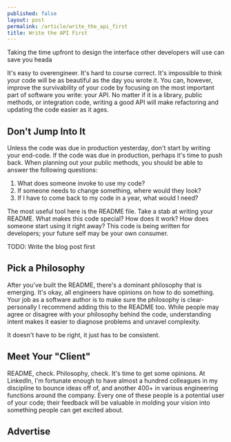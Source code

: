 ```yaml
---
published: false
layout: post
permalink: /article/write_the_api_first
title: Write the API First
---
```


Taking the time upfront to design the interface other developers will use can save you heada

It's easy to overengineer. It's hard to course correct. It's impossible to think your code will be as beautiful as the day you wrote it. You can, however, improve the survivability of your code by focusing on the most important part of software you write: your API. No matter if it is a library, public methods, or integration code, writing a good API will make refactoring and updating the code easier as it ages.

## Don't Jump Into It
Unless the code was due in production yesterday, don't start by writing your end-code. If the code was due in production, perhaps it's time to push back. When planning out your public methods, you should be able to answer the following questions:

1. What does someone invoke to use my code?
2. If someone needs to change something, where would they look?
3. If I have to come back to my code in a year, what would I need?

The most useful tool here is the README file. Take a stab at writing your README. What makes this code special? How does it work? How does someone start using it right away? This code is being written for developers; your future self may be your own consumer.

TODO: Write the blog post first

## Pick a Philosophy
After you've built the README, there's a dominant philosophy that is emerging. It's okay, all engineers have opinions on how to do something. Your job as a software author is to make sure the philosophy is clear- personally I recommend adding this to the README too. While people may agree or disagree with your philosophy behind the code, understanding intent makes it easier to diagnose problems and unravel complexity.

It doesn't have to be right, it just has to be consistent.

## Meet Your "Client"
README, check. Philosophy, check. It's time to get some opinions. At LinkedIn, I'm fortunate enough to have almost a hundred colleagues in my discipline to bounce ideas off of, and another 400+ in various engineering functions around the company. Every one of these people is a potential user of your code; their feedback will be valuable in molding your vision into something people can get excited about.

## Advertise
